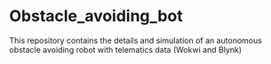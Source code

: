 # Obstacle_avoiding_bot
This repository contains the details and simulation of an autonomous obstacle avoiding robot with telematics data (Wokwi and Blynk)
